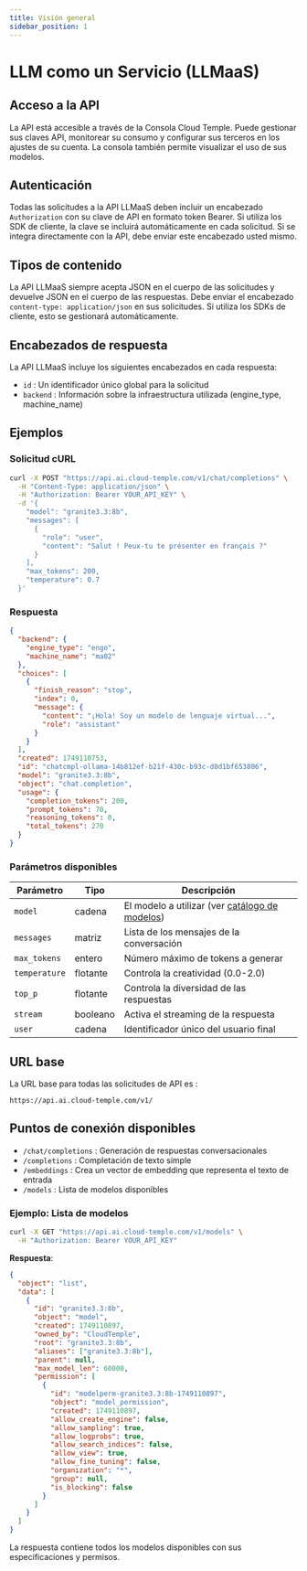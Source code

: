```yaml
---
title: Visión general
sidebar_position: 1
---
```


# LLM como un Servicio (LLMaaS)

## Acceso a la API

La API está accesible a través de la Consola Cloud Temple. Puede gestionar sus claves API, monitorear su consumo y configurar sus terceros en los ajustes de su cuenta. La consola también permite visualizar el uso de sus modelos.

## Autenticación

Todas las solicitudes a la API LLMaaS deben incluir un encabezado `Authorization` con su clave de API en formato token Bearer. Si utiliza los SDK de cliente, la clave se incluirá automáticamente en cada solicitud. Si se integra directamente con la API, debe enviar este encabezado usted mismo.

## Tipos de contenido

La API LLMaaS siempre acepta JSON en el cuerpo de las solicitudes y devuelve JSON en el cuerpo de las respuestas. Debe enviar el encabezado `content-type: application/json` en sus solicitudes. Si utiliza los SDKs de cliente, esto se gestionará automáticamente.

## Encabezados de respuesta

La API LLMaaS incluye los siguientes encabezados en cada respuesta:

- `id` : Un identificador único global para la solicitud
- `backend` : Información sobre la infraestructura utilizada (engine_type, machine_name)

## Ejemplos

### Solicitud cURL
```bash
curl -X POST "https://api.ai.cloud-temple.com/v1/chat/completions" \
  -H "Content-Type: application/json" \
  -H "Authorization: Bearer YOUR_API_KEY" \
  -d '{
    "model": "granite3.3:8b",
    "messages": [
      {
        "role": "user", 
        "content": "Salut ! Peux-tu te présenter en français ?"
      }
    ],
    "max_tokens": 200,
    "temperature": 0.7
  }'
```

### Respuesta
```json
{
  "backend": {
    "engine_type": "engo",
    "machine_name": "ma02"
  },
  "choices": [
    {
      "finish_reason": "stop",
      "index": 0,
      "message": {
        "content": "¡Hola! Soy un modelo de lenguaje virtual...",
        "role": "assistant"
      }
    }
  ],
  "created": 1749110753,
  "id": "chatcmpl-ollama-14b812ef-b21f-430c-b93c-d0d1bf653806",
  "model": "granite3.3:8b",
  "object": "chat.completion",
  "usage": {
    "completion_tokens": 200,
    "prompt_tokens": 70,
    "reasoning_tokens": 0,
    "total_tokens": 270
  }
}
```

### Parámetros disponibles

| Parámetro     | Tipo    | Descripción                                                   |
| ------------- | ------- | ------------------------------------------------------------- |
| `model`       | cadena  | El modelo a utilizar (ver [catálogo de modelos](./models))    |
| `messages`    | matriz  | Lista de los mensajes de la conversación                      |
| `max_tokens`  | entero  | Número máximo de tokens a generar                             |
| `temperature` | flotante | Controla la creatividad (0.0-2.0)                           |
| `top_p`       | flotante | Controla la diversidad de las respuestas                     |
| `stream`      | booleano | Activa el streaming de la respuesta                           |
| `user`        | cadena  | Identificador único del usuario final                         |

## URL base

La URL base para todas las solicitudes de API es :
```
https://api.ai.cloud-temple.com/v1/
```

## Puntos de conexión disponibles

- `/chat/completions` : Generación de respuestas conversacionales
- `/completions` : Completación de texto simple
- `/embeddings` : Crea un vector de embedding que representa el texto de entrada
- `/models` : Lista de modelos disponibles

### Ejemplo: Lista de modelos

```bash
curl -X GET "https://api.ai.cloud-temple.com/v1/models" \
  -H "Authorization: Bearer YOUR_API_KEY"
```

**Respuesta**:
```json
{
  "object": "list",
  "data": [
    {
      "id": "granite3.3:8b",
      "object": "model",
      "created": 1749110897,
      "owned_by": "CloudTemple",
      "root": "granite3.3:8b",
      "aliases": ["granite3.3:8b"],
      "parent": null,
      "max_model_len": 60000,
      "permission": [
        {
          "id": "modelperm-granite3.3:8b-1749110897",
          "object": "model_permission",
          "created": 1749110897,
          "allow_create_engine": false,
          "allow_sampling": true,
          "allow_logprobs": true,
          "allow_search_indices": false,
          "allow_view": true,
          "allow_fine_tuning": false,
          "organization": "*",
          "group": null,
          "is_blocking": false
        }
      ]
    }
  ]
}
```

La respuesta contiene todos los modelos disponibles con sus especificaciones y permisos.